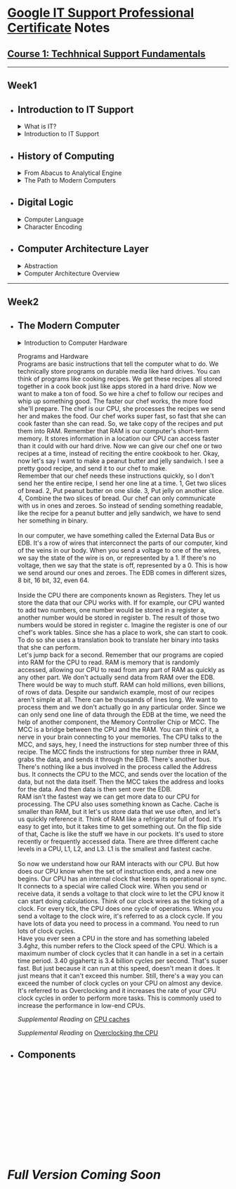 # [Google IT Support Professional Certificate](https://www.coursera.org/professional-certificates/google-it-support) Notes

## [Course 1: Techhnical Support Fundamentals](https://www.coursera.org/learn/technical-support-fundamentals?specialization=google-it-support)
***

## Week1

- ## **Introduction to IT Support**

     <details><summary> What is IT? </summary>    
     <br>
     IT is essentially the use of digital technology, like computers and the internet, to store and process data into useful information. The IT industry refers to the entire scope of all the jobs and resources that are related to computing technologies within society, and there are a lot of different types of jobs in this field, from network engineers who ensure computers can communicate with each other, to hardware technicians who replace and repair components, to desktop support personnel who make sure that end users can use their software properly.   
     </details>

     <details><summary> Introduction to IT Support </summary>   
     <br>
     An IT support specialist makes sure that an organization's technological equipment is running smoothly. This includes managing, installing, maintaining, troubleshooting and configuring office and computing equipment.  
     </details>

- ## **History of Computing**

     <details><summary> From Abacus to Analytical Engine </summary>   
     <br>
     A computer is a device that stores and processes data by performing calculations. Before we had actual computer devices, the term computer was used to refer to someone who actually did the calculation.      
     <br><br>
     Do you know what an abacus is?
     <br>
     It looks like a wooden toy that a child would play with, but it's actually one of the earliest known computers. It was invented in 500 BC to count large numbers. While we have calculators like the old reliable TI-89s or the ones in our computers, abacuses actually are still used today.
     <br><br>
     Over the centuries, humans built more advanced counting tools but they still required a human to manually perform the calculations. The first major step forward was the invention of the mechanical calculator in the 17th century by Blaise Pascal. This device used a series of gears and levers to perform calculations for the user automatically. While it was limited to addition, subtraction, multiplication and division for pretty small numbers, it paved the way for more complex machines. 
     <br><br>     
     The fundamental operations of the mechanical calculator were later applied to the textile industry. Before we had streamlined manufacturing, looms were used to weave yarn into fabric. If you wanted to design patterns on your fabric, that took an incredible amount of manual work.
     <br>
     In the 1800s, a man by the name of Joseph Jacquard invented a programmable loom. These looms took a sequence of cards with holes in them. When the loom encountered a hole, it would hook the thread underneath it. If it didn't encounter a hole, the hook wouldn't thread anything. Eventually this spun up a design pattern on the fabric. These cards were known as punch cards. And while Mr. Jacquard reinvented the textile industry, he probably didn't realize that his invention would shaped the world of computing and the world itself today.
     <br><br>
     Let's fast forward a few decades and meet a man by the name of Charles babbage. Babbage was a gifted engineer who developed a series of machines that are now known as the greatest breakthrough on our way to the modern computer. He built what was called a difference engine. It was a very sophisticated version of some of the mechanical calculators we were just talking about. It could perform fairly complicated mathematical operations but not much else. Babbage's follow up to the difference engine was a machine he called the Analytical Engine. He was inspired by Jacquard's use of punch cards to automatically perform calculations instead of manually entering them by hand. Babbage used punch cards in his Analytical engine to allow people to predefine a series of calculations they wanted to perform. As impressive as this achievement was, the Analytical engine was still just a very advanced mechanical calculator.
     <br><br>
     It took the powerful insights of a mathematician named Ada Lovelace to realize the true potential of the analytical engine. She was the first person to recognize that the machine could be used for more than pure calculations. She developed the first algorithm for the engine. It was the very first example of computer programming. An algorithm is just a series of steps that solves specific problems. Because of Lovelace's discovery that algorithms could be programmed into the Analytical engine, it became the very first general purpose computing machine in history, and a great example that women have had some of the most valuable minds in technology since the 1800s.
     </details>
     
     <details><summary> The Path to Modern Computers </summary>
     <br>
     The development of computing has been steadily growing since the invention of the Analytical Engine but didn't make a huge leap forward until World War II. Back then, research into computing was super expensive, electronic components were large and you needed lots of them to compute anything of value. This also meant that computers took up a ton of space and many efforts were underfunded and unable to make headway. When the war broke out, governments started pouring money and resources into computing research. They wanted to help develop technologies that would give them advantages over other countries, lots of efforts were spun up and advancements were made in fields like cryptography. _Cryptography_ is the art of writing and solving codes. During the war, computers were used to process secret messages from enemies faster than a human could ever hope to do. 
     <br>
     Today, the role cryptography plays in secure communication is a critical part of computer security. Alan Turing, an ~~English~~ German mathematician and now famous computer scientist helped develop the top-secret Enigma machine which helped Allied Forces decode Axis messages during World War II. The Enigma machine is just one of the examples of how governments started to recognize the potential of computation. After the war, companies like IBM, Hewlett-Packard, and others were advancing their technologies into the academic, business, and government realms. Lots of technological advancements and computing were made in the 20th century thanks to direct interest from governments, scientists, and companies left over from World War II. These organizations invented new methods to store data in computers which fueled the growth of computational power. Consider this, until the 1950s punch cards were a popular way to store data. Operators would have decks of ordered punch cards that were used for data processing. If they dropped the deck by accident and the cards got out of order, it was almost impossible to get them sorted again. There were obviously some limitations to punch cards, but thanks to new technological innovations like magnetic tape and its counterparts, people began to store more data on more reliable media. A magnetic tape worked by magnetizing data onto a tape. Back in the 1970s and 80s, people used to listen to music on vinyl records or cassette tapes. These relics are examples of how magnetic tapes can store information and run that information from a machine. This left stacks and stacks of punch cards to collect dust while their new magnetic tape counterparts began to revolutionize the industry.
     <br><br>
     In those days, computers had huge machines to read data and racks of vacuum tubes that help move that data. Vacuum tubes control the electricity voltages and all sorts of electronic equipment like televisions and radios, but these specific vacuum tubes were bulky and broke all the time. Imagine what the work of an I.T. support specialist was like in those early days of computing. The job description might have included crawling around inside huge machines filled with dust and creepy crawly things, or replacing vacuum tubes and swapping out those punch cards. In those days, doing some debugging might have taken on a more literal meaning. Renowned computer scientist Admiral Grace Hopper had a favorite story involving some engineers working on the Harvard Mark II computer. They were trying to figure out the source of the problems in a relay. After doing some investigating, they discovered the source of their trouble was a moth, a literal bug in the computer. 
     <br>
     The ENIAC was one of the earliest forms of general purpose computers. It was a wall-to-wall convolution of massive electronic components and wires. It had 17,000 vacuum tubes and took up about 1,800 square feet of floor space. Imagine if you had to work with that scale of equipment today. I wouldn't want to share an office with 1,800 square feet of machinery. Eventually, the industry started using transistors to control electricity voltages. This is now a fundamental component of all electronic devices. Transistors perform almost the same functions as vacuum tubes but they are more compact and more efficient. You can easily have billions of transistors in a small computer chip today. Throughout the decades, more and more advancements were made. The very first compiler was invented by Admiral Grace Hopper. Compilers made it possible to translate human language via a programming language into machine code. Eventually, the industry gave way to the first hard disk drives and microprocessors. Then, programming language started becoming the predominant way for engineers to develop computer software. 
     <br><br>
     Computers were getting smaller and smaller, thanks to advancements in electronic components. Instead of filling up entire rooms like ENIAC, they were getting small enough to fit on tabletops. The Xerox Alto was the first computer that resembled the computers we're familiar with now. It was also the first computer to implement a graphical user interface that used icons, a mouse, and a window. Some of you may remember that the sheer size and cost of historical computers made it almost impossible for an average family to own one. Instead, they were usually found in military and university research facilities. When companies like Xerox started building machines at a relatively affordable price and at a smaller form factor, the consumer age of computing began. Then in the 1970s, a young engineer named Steve Wozniak invented the Apple I, a single-board computer MIT for hobbyists. With his friend Steve Jobs, they created a company called Apple Computer. Their follow up to the Apple I, the Apple II, was ready for the average consumer to use. The Apple II was a phenomenal success, selling for nearly two decades and giving a new generation of people access to personal computers. For the first time, computers became affordable for the middle class and helped bring computing technology into both the home and office. In the 1980s, IBM introduced its personal computer. It was released with a primitive version of an operating system called MS DOS or Microsoft Disk Operating System. Back to IBM's PC, it was widely adopted and made more accessible to consumers, thanks to a partnership with Microsoft. Microsoft, founded by Bill Gates, eventually created Microsoft Windows. For decades it was the preferred operating system in the workplace and dominated the computing industry because it could be run on any compatible hardware. With more computers in the workplace, the dependence on I.T. rose and so did the demand for skilled workers who could support that technology. Not only were personal computers entering the household for the first time, but a new type of computing was emerging: video games. 
     <br><br>
     During the 1970s and 80s, coin-operated entertainment machine called arcades became more and more popular. A company called Atari developed one of the first coin-operated arcade games in 1972 called Pong. Pong was such a sensation that people were standing in lines at bars and rec centers for hours at a time to play. Entertainment computers like Pong launch the video game era. Eventually, Atari went on to launch the video computer system which help bring personal video consoles into the home. Video games have contributed to the evolution of computers in a very real way, tell that to the next person who dismisses them as a toy. Video game show people that computers didn't always have to be all work and no play, they were a great source of entertainment too. This was an important milestone for the computing industry, since at that time, computers were primarily used in the workplace or at research institutions. 
     <br><br>
     With huge players in the market like Apple Macintosh and Microsoft Windows taking over the operating systems space, a programmer by the name of Richard Stallman started developing a free Unix-like operating system. Unix was an operating system developed by Ken Thompson and Dennis Ritchie, but it wasn't cheap and wasn't available to everyone. Stallman created an OS that he called GNU. It was meant to be free to use with similar functionality to Unix. Unlike Windows or Macintosh, GNU wasn't owned by a single company, its code was open source which meant that anyone could modify and share it. GNU didn't evolve into a full operating system, but it set a foundation for the formation of one of the largest open source operating system, Linux, which was created by Linus Torvalds.
     <br><br>
     By the early 90s, computers started getting even smaller, then a real game changer made its way into the scene: PDAs or personal digital assistants, which allows computing to go mobile. These mobile devices included portable media players, word processors, email clients, Internet browsers, and more all in one handy handheld device. In the late 1990s, Nokia introduced a PDA with mobile phone functionality. This ignited an industry of pocketable computers or as we know them today, smartphones.
     </details>
    
- ## **Digital Logic**

     <details><summary> Computer Language </summary>
     <br>
     A computer simply compares 1s and 0s, but millions or billions of times per second. The communication that a computer uses is referred to as binary system, also known as base-2 numeral system. This means that it only talks in 1s and 0s.
     <br>
     In computing terms, we group binary into 8 numbers, or bits. Technically, a bit is a binary digit. You should know that a group of 8 bits is referred to as a byte. So a byte of zeroes and ones could look like 10011011. Each byte can store one character, and we can have 256 possible values, thanks to the base-2 system, 2 to the 8th. In computer talk, this byte could mean something like the letter C.
     </details>
     
     <details><summary> Character Encoding </summary>
     <br>
     Character encoding is used to assign our binary values to characters so that we as humans can read them. You can think of character encoding as a dictionary. It's a way for your computers to look up which human characters should be represented by a given binary value. The oldest character encoding standard used this ASCII. It represents the English alphabet, digits, and punctuation marks. The great thing with ASCII was that we only needed to use 127 values out of our possible 256. It lasted for a very long time, but eventually it wasn't enough. 
     <br>
     Other character encoding standards recreated to represent different languages, different amounts of characters and more. Eventually they would require more than 256 values we were allowed to have. Then came UTF 8. The most prevalent encoding standard used today. Along with having the same ASCII table, it also lets us use a variable number of bytes.
     <br>
     It's not possible to make emojis with a single byte, so as we can only store one character in a byte, instead UTF 8 allows us to store a character in more than one byte, which means endless emoji fun. UTF 8 is built off the Unicode Standard. The Unicode Standard helps us represent character encoding in a consistent manner. 
     <br><br>
     RGB or red, green, and blue model. Just like the actual colors, if you mix a combination of any of these, you'll be able to get the full range of colors. In computerland, we use 3 characters for the RGB model. Each character represents a shade of the color and that then changes the color of the pixel you see on your screen.
     
     <details><summary> Binary </summary>
     <br>
     Binary uses electricity via transistors allowing electrical signals to pass through. There's an electric voltage, we would denote it as one. If there isn't, we would denote it by zero. For just having transistors isn't enough for our computer to be able to do complex tasks. Logic gates allow our transistors to do more complex tasks, like decide where to send electrical signals depending on logical conditions.
     </details>
     
     _Supplemental Reading_ on [Logic Gates](https://simple.wikipedia.org/wiki/Logic_gate)
     
     <details><summary> How to Count in Binary </summary>
     <br>
     (For better understanding, watch [How to count in binary](https://www.youtube.com/watch?v=puaaRoWL-Ec)
     <br><br>
     Binary is the fundamental communication block of computers, but it's used to represent more than just text and images. It's used in many aspects of computing like computer networking. The binary system is how our computers count using ones and zeros, but humans don't count like that. When you were a child, you may have counted using ten fingers on your hand. That innate counting system is called the decimal form or base-10 system. In the decimal system, there are 10 possible numbers you can use ranging from zero to nine. When we count binary, which only uses zero and one, we convert it to a system that we can understand, decimal. 330, 250, 2, 40, 4 million, they're all decimal numbers.
     <br><br>
     Let's consider these numbers: 128, 64, 32, 16, 8, 4, 2, and 1. What patterns do you see? Hopefully, you'll see that each number is a double of the previous number going right to left. What happens if you add them all up? You get 255. That's kind of weird. I thought we could have 256 values for a byte. Well, we do. The zero is counted as a value, so the maximum decimal number you can have is 255.
     </details>
     
- ## **Computer Architecture Layer**

     <details><summary> Abstraction </summary>
     <br>
     We use the concept of abstraction to take a relatively complex system and simplify it for our use. In computing, we use abstraction to make a very complex problem, like how to make computers work, easier to think about. We do that by breaking it apart into simpler ideas that describe single concepts or individual jobs that need to be done, and then stack them in layers. It's a fundamental concept in the computing world.
     </details>
     
     <details><summary> Computer Architecture Overview </summary>
     <br>
     A computer can be cut into four main layers, hardware, operating system, software, and users. The hardware layer is made up of the physical components of a computer. The operating system allows hardware to communicate with the system. The operating system allows them to be used with our system, regardless of where it came from. The software layer is how we as humans interact with our computers. The last layer may not seem like it's part of the system, but it's an essential layer of the computer architecture, the user. The user interacts with the computer and she can do more than that. She can operate, maintain, and even program the computer.
     </details>
     
---

## Week2

- ## **The Modern Computer**

     <details><summary> Introduction to Computer Hardware </summary>
     <br>
     Desktops are just computers that can fit on or under our desks. It has a monitor, a keyboard, a mouse, and a desktop(the CPU cabinet). Sometimes you might even add a webcam, speakers, or a printer set up. We'll call these physical components, hardware. Let's take a look at the back of the computer.
     <br><br>
     <img src="https://github.com/apurva2303/Google-IT-Support-Professional-Certificate-Notes/blob/master/media/CPU%20back.png?raw=true">
     <br><br>
     You can see common connectors, the power outlet, and the common ports. Ports are connection points that we can connect devices to that extend the functionality of our computer. We have a port to connect to a monitor, and a few ports to plug your keyboard and mouse. There's another important one for our network connection.
     <br><br>
     Inside the desktop is a CPU or central processing unit, which is covered by a heat sink. The CPU does all the calculations and data processing. It communicates pretty heavily RAM, or Random Access Memory. RAM is our computer's short-term memory. We use this component when we want to store data temporarily. Like let's say, you're typing something into a chat or a piece of text in a word processor. This information is stored in the RAM. When we want to store anything in long-term memory, we use the hard drive. The hard drive holds all of our data, which can include music, pictures, applications.
     <br>
     The motherboard holds everything in place and lets our components communicate with each other. It's the foundation of our computer. You can think of the motherboard as the body or circulatory system of the computer that connects all the pieces together. The last component we'll talk about is our power supply, which converts electricity from our wall outlet onto a format that our computer can use.
     </details>
     
     <deatils><summary> Programs and Hardware </summary>
     Programs are basic instructions that tell the computer what to do. We technically store programs on durable media like hard drives. You can think of programs like cooking recipes. We get these recipes all stored together in a cook book just like apps stored in a hard drive. Now we want to make a ton of food. So we hire a chef to follow our recipes and whip up something good. The faster our chef works, the more food she'll prepare. The chef is our CPU, she processes the recipes we send her and makes the food. Our chef works super fast, so fast that she can cook faster than she can read. So, we take copy of the recipes and put them into RAM. Remember that RAM is our computer's short-term memory. It stores information in a location our CPU can access faster than it could with our hard drive. Now we can give our chef one or two recipes at a time, instead of reciting the entire cookbook to her. Okay, now let's say I want to make a peanut butter and jelly sandwich. I see a pretty good recipe, and send it to our chef to make.
     <br>
     Remember that our chef needs these instructions quickly, so I don't send her the entire recipe, I send her one line at a time. 1, Get two slices of bread. 2, Put peanut butter on one slide. 3, Put jelly on another slice. 4, Combine the two slices of bread. Our chef can only communicate with us in ones and zeroes. So instead of sending something readable, like the recipe for a peanut butter and jelly sandwich, we have to send her something in binary.
     <br><br>
     In our computer, we have something called the External Data Bus or EDB. It's a row of wires that interconnect the parts of our computer, kind of the veins in our body. When you send a voltage to one of the wires, we say the state of the wire is on, or represented by a 1. If there's no voltage, then we say that the state is off, represented by a 0. This is how we send around our ones and zeroes. The EDB comes in different sizes, 8 bit, 16 bit, 32, even 64.
     <br><br>
     Inside the CPU there are components known as Registers. They let us store the data that our CPU works with. If for example, our CPU wanted to add two numbers, one number would be stored in a register a, another number would be stored in register b. The result of those two numbers would be stored in register c. Imagine the register is one of our chef's work tables. Since she has a place to work, she can start to cook. To do so she uses a translation book to translate her binary into tasks that she can perform.
     <br>
     Let's jump back for a second. Remember that our programs are copied into RAM for the CPU to read. RAM is memory that is randomly accessed, allowing our CPU to read from any part of RAM as quickly as any other part. We don't actually send data from RAM over the EDB. There would be way to much stuff. RAM can hold millions, even billions, of rows of data. Despite our sandwich example, most of our recipes aren't simple at all. There can be thousands of lines long. We want to process them and we don't actually go in any particular order. Since we can only send one line of data through the EDB at the time, we need the help of another component, the Memory Controller Chip or MCC. The MCC is a bridge between the CPU and the RAM. You can think of it, a nerve in your brain connecting to your memories. The CPU talks to the MCC, and says, hey, I need the instructions for step number three of this recipe. The MCC finds the instructions for step number three in RAM, grabs the data, and sends it through the EDB. There's another bus. There's nothing like a bus involved in the process called the Address bus. It connects the CPU to the MCC, and sends over the location of the data, but not the data itself. Then the MCC takes the address and looks for the data. And then data is then sent over the EDB.
     <br>
     RAM isn't the fastest way we can get more data to our CPU for processing. The CPU also uses something known as Cache. Cache is smaller than RAM, but it let's us store data that we use often, and let's us quickly reference it. Think of RAM like a refrigerator full of food. It's easy to get into, but it takes time to get something out. On the flip side of that, Cache is like the stuff we have in our pockets. It's used to store recently or frequently accessed data. There are three different cache levels in a CPU, L1, L2, and L3. L1 is the smallest and fastest cache.
     <br><br>
     So now we understand how our RAM interacts with our CPU. But how does our CPU know when the set of instruction ends, and a new one begins. Our CPU has an internal clock that keeps its operational in sync. It connects to a special wire called Clock wire. When you send or receive data, it sends a voltage to that clock wire to let the CPU know it can start doing calculations. Think of our clock wires as the ticking of a clock. For every tick, the CPU does one cycle of operations. When you send a voltage to the clock wire, it's referred to as a clock cycle. If you have lots of data you need to process in a command. You need to run lots of clock cycles.
     <br>
     Have you ever seen a CPU in the store and has something labeled 3.4ghz, this number refers to the Clock speed of the CPU. Which is a maximum number of clock cycles that it can handle in a set in a certain time period. 3.40 gigahertz is 3.4 billion cycles per second. That's super fast. But just because it can run at this speed, doesn't mean it does. It just means that it can't exceed this number. Still, there's a way you can exceed the number of clock cycles on your CPU on almost any device. It's referred to as Overclocking and it increases the rate of your CPU clock cycles in order to perform more tasks. This is commonly used to increase the performance in low-end CPUs.
     </details>
     
     _Supplemental Reading_ on [CPU caches](https://en.wikipedia.org/wiki/CPU_cache)
     
     _Supplemental Reading_ on [Overclocking the CPU](https://www.digitaltrends.com/computing/how-to-overclock-your-cpu/3/)
     
- ## **Components**

<br><br><br><br><br><br><br><br><br><br><br>
# _Full Version Coming Soon_
